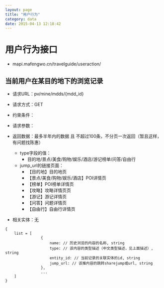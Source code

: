 ```yaml
---
layout: page
title: "用户行为"
category: data
date: 2015-04-13 12:18:42
---
```


# 用户行为接口 
- mapi.mafengwo.cn/travelguide/useraction/

## 当前用户在某目的地下的浏览记录
- 请求URL：pv/mine/mdds/{mdd_id}

- 请求方式：GET

- 约束条件：

- 请求参数：

- 返回数据：最多半年内的数据 且 不超过100条，不分页一次返回（暂且这样，有问题找陈惠）
    + type字段的值：
        * 目的地/景点/美食/购物/娱乐/酒店/游记榜单/问答/自由行
    + jump_url的链接页面：
        * 【目的地】目的地页
        * 【景点/美食/购物/娱乐/酒店】POI详情页
        * 【榜单】POI榜单详情页
        * 【攻略】攻略详情页页
        * 【游记】游记详情页
        * 【问答】问题详情页
        * 【自由行】自由行详情页

- 相关实体：无

```
{
    list = [
                {
                    name: // 历史浏览的内容的名称, string
                    type: // 该内容的类型描述（中文类型描述，见上面描述）, string
                    entity_id: // 当前记录的关联实体的id, string
                    jump_url: // 该推内容的跳转sharejump或url, string
                },
                ...
    ]
}
```
    
